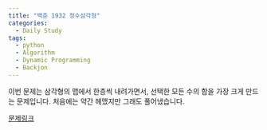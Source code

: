 ```yaml
---
title: "백준 1932 정수삼각형"
categories:
  - Daily Study
tags:
  - python
  - Algorithm
  - Dynamic Programming
  - Backjon
---
```


이번 문제는 삼각형의 맵에서 한층씩 내려가면서, 선택한 모든 수의 합을 가장 크게 만드는 문제입니다.
처음에는 약간 헤맸지만 그래도 풀어냈습니다.


[문제링크](https://www.acmicpc.net/problem/1932)


<script src="https://gist.github.com/voka/6ee572e2137f8a42fa997ba868472775.js"></script>